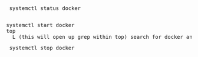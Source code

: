 <pre> systemctl status docker </pre>
<pre> 
systemctl start docker
top
  L (this will open up grep within top) search for docker and look at its niceness.
</pre>
<pre> systemctl stop docker </pre>
